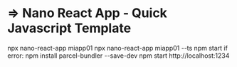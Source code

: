 # => Nano React App - Quick Javascript Template
npx nano-react-app miapp01
npx nano-react-app miapp01 --ts
npm start 
if error:
  npm install parcel-bundler --save-dev
npm start
http://localhost:1234
